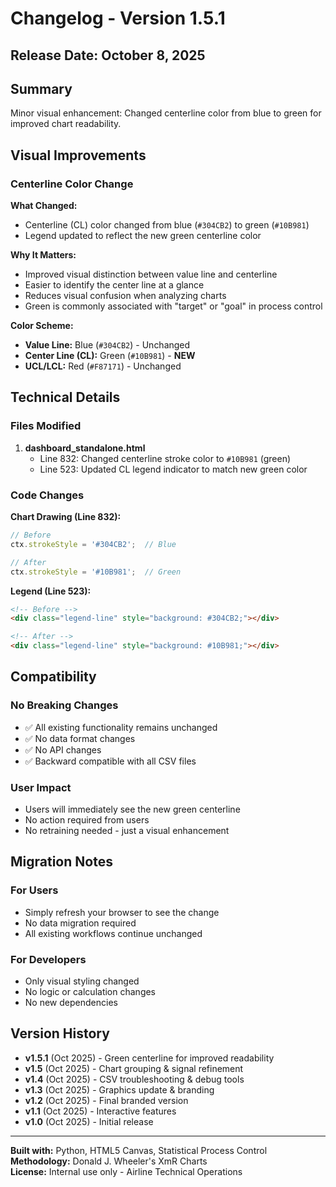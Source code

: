 # Changelog - Version 1.5.1

## Release Date: October 8, 2025

## Summary
Minor visual enhancement: Changed centerline color from blue to green for improved chart readability.

## Visual Improvements

### Centerline Color Change
**What Changed:**
- Centerline (CL) color changed from blue (`#304CB2`) to green (`#10B981`)
- Legend updated to reflect the new green centerline color

**Why It Matters:**
- Improved visual distinction between value line and centerline
- Easier to identify the center line at a glance
- Reduces visual confusion when analyzing charts
- Green is commonly associated with "target" or "goal" in process control

**Color Scheme:**
- **Value Line:** Blue (`#304CB2`) - Unchanged
- **Center Line (CL):** Green (`#10B981`) - **NEW**
- **UCL/LCL:** Red (`#F87171`) - Unchanged

## Technical Details

### Files Modified
1. **dashboard_standalone.html**
   - Line 832: Changed centerline stroke color to `#10B981` (green)
   - Line 523: Updated CL legend indicator to match new green color

### Code Changes

**Chart Drawing (Line 832):**
```javascript
// Before
ctx.strokeStyle = '#304CB2';  // Blue

// After
ctx.strokeStyle = '#10B981';  // Green
```

**Legend (Line 523):**
```html
<!-- Before -->
<div class="legend-line" style="background: #304CB2;"></div>

<!-- After -->
<div class="legend-line" style="background: #10B981;"></div>
```

## Compatibility

### No Breaking Changes
- ✅ All existing functionality remains unchanged
- ✅ No data format changes
- ✅ No API changes
- ✅ Backward compatible with all CSV files

### User Impact
- Users will immediately see the new green centerline
- No action required from users
- No retraining needed - just a visual enhancement

## Migration Notes

### For Users
- Simply refresh your browser to see the change
- No data migration required
- All existing workflows continue unchanged

### For Developers
- Only visual styling changed
- No logic or calculation changes
- No new dependencies

## Version History

- **v1.5.1** (Oct 2025) - Green centerline for improved readability
- **v1.5** (Oct 2025) - Chart grouping & signal refinement
- **v1.4** (Oct 2025) - CSV troubleshooting & debug tools
- **v1.3** (Oct 2025) - Graphics update & branding
- **v1.2** (Oct 2025) - Final branded version
- **v1.1** (Oct 2025) - Interactive features
- **v1.0** (Oct 2025) - Initial release

---

**Built with:** Python, HTML5 Canvas, Statistical Process Control  
**Methodology:** Donald J. Wheeler's XmR Charts  
**License:** Internal use only - Airline Technical Operations

